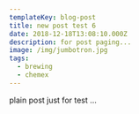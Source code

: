 ```yaml
---
templateKey: blog-post
title: new post test 6
date: 2018-12-18T13:08:10.000Z
description: for post paging...
image: /img/jumbotron.jpg
tags:
  - brewing
  - chemex
---
```


plain post just for test ...